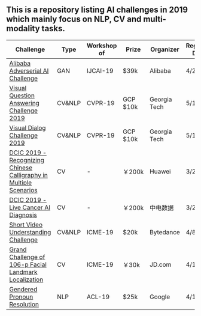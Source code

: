 ## This is a repository listing AI challenges in 2019 which mainly focus on NLP, CV and multi-modality tasks.

| Challenge | Type | Workshop of | Prize | Organizer | Register Due | Final Due
| ------ | ------ | ------ | ------ | ------ | ------ | ------ |
| [Alibaba Adverserial AI Challenge](https://tianchi.aliyun.com/competition/entrance/231701/introduction) | GAN | IJCAI-19 | $39k | Alibaba | 4/20 | 5/31
| [Visual Question Answering Challenge 2019](https://visualqa.org/workshop.html) | CV&NLP | CVPR-19 | GCP $10k | Georgia Tech | 5/10 | 5/10
| [Visual Dialog Challenge 2019](https://visualqa.org/workshop.html) | CV&NLP | CVPR-19 | GCP $10k | Georgia Tech | 5/18 | 5/18
| [DCIC 2019 - Recognizing Chinese Calligraphy in Multiple Scenarios](https://www.datafountain.cn/competitions/334/details) | CV | - | ￥200k | Huawei | 3/22 | 4/mid
| [DCIC 2019 - Live Cancer AI Diagnosis](https://www.datafountain.cn/competitions/335/details) | CV | - | ￥200k | 中电数据 | 3/22 | 4/mid
| [Short Video Understanding Challenge](https://www.biendata.com/competition/icmechallenge2019/) | CV&NLP | ICME-19 | $20k | Bytedance | 4/8 | 4/8
| [Grand Challenge of 106-p Facial Landmark Localization](https://facial-landmarks-localization-challenge.github.io/#comp-date) | CV | ICME-19 | ￥30k | JD.com | 4/1 | 4/8
| [Gendered Pronoun Resolution](https://www.kaggle.com/c/gendered-pronoun-resolution) | NLP | ACL-19 | $25k | Google | 4/15 | 4/22